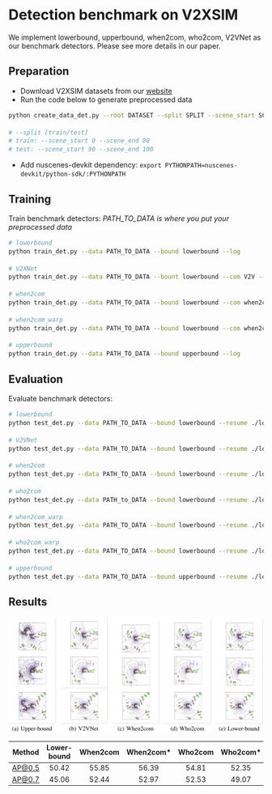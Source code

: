 # Detection benchmark on V2XSIM

We implement lowerbound, upperbound, when2com, who2com, V2VNet as our benchmark detectors. Please see more details in our paper.

## Preparation

- Download V2XSIM datasets from our [website](https://ai4ce.github.io/V2X-Sim/index.html)
- Run the code below to generate preprocessed data

```bash
python create_data_det.py --root DATASET --split SPLIT --scene_start SCENE_START --scene_end SCENE_END --savepath PATH_TO_DATA

# --split [train/test]
# train: --scene_start 0 --scene_end 80
# test: --scene_start 90 --scene_end 100
```

- Add nuscenes-devkit dependency: ```export PYTHONPATH=nuscenes-devkit/python-sdk/:PYTHONPATH```

## Training

Train benchmark detectors:
*PATH_TO_DATA is where you put your preprocessed data*

```bash
# lowerbound
python train_det.py --data PATH_TO_DATA --bound lowerbound --log

# V2XNet
python train_det.py --data PATH_TO_DATA --bount lowerbound --com V2V --log

# when2com
python train_det.py --data PATH_TO_DATA --bound lowerbound --com when2com --log

# when2com_warp
python train_det.py --data PATH_TO_DATA --bound lowerbound --com when2com --warp_flag --log

# upperbound
python train_det.py --data PATH_TO_DATA --bound upperbound --log
```

## Evaluation

Evaluate benchmark detectors:

```bash
# lowerbound
python test_det.py --data PATH_TO_DATA --bound lowerbound --resume ./log/lowerbound/epoch_100.pth --tracking

# V2VNet
python test_det.py --data PATH_TO_DATA --bound lowerbound --resume ./log/V2V/epoch_100.pth --com V2V --tracking

# when2com
python test_det.py --data PATH_TO_DATA --bound lowerbound --resume ./log/when2com/epoch_100.pth --com when2com --inference activated --tracking

# who2com
python test_det.py --data PATH_to_DATA --bound lowerbound --resume ./log/when2com/epoch_100.pth --com when2com --inference argmax_test --tracking

# when2com_warp
python test_det.py --data PATH_TO_DATA --bound lowerbound --resume ./log/when2com_warp/epoch_100.pth --com when2com --inference activated --warp_flag --tracking

# who2com_warp
python test_det.py --data PATH_TO_DATA --bound lowerbound --resume ./log/when2com_warp/epoch_100.pth --com when2com --inference argmax_test --warp_flag --tracking

# upperbound
python test_det.py --data PATH_TO_DATA --bound upperbound --resume ./log/upperbound/epoch_100.pth --tracking
```



## Results

<img src="./pic/qualitative.png">



| Method | Lower-bound | When2com | When2com* | Who2com | Who2com* | V2VNet | Upper-bound |
| :----: | :---------: | :------: | :-------: | :-----: | :------: | :----: | :---------: |
| AP@0.5 |    50.42    |  55.85   |   56.39   |  54.81  |  52.35   | 56.76  |    63.29    |
| AP@0.7 |    45.06    |  52.44   |   52.97   |  52.53  |  49.07   | 53.79  |    61.41    |

